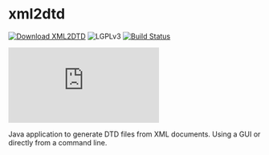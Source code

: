 # xml2dtd
[![Download XML2DTD](https://img.shields.io/sourceforge/dt/xml2dtd.svg)](https://sourceforge.net/projects/xml2dtd/files/latest/download)
![LGPLv3](https://img.shields.io/badge/Licence-LGPLv3-green.svg)
[![Build Status](https://travis-ci.org/dubasdey/xml2dtd.svg?branch=master)](https://travis-ci.org/dubasdey/xml2dtd)

[![Download XML2DTD](https://sourceforge.net/sflogo.php?type=10&group_id=319150)](https://sourceforge.net/p/xml2dtd/)


Java application to generate DTD files from XML documents. Using a GUI or directly from a command line.
